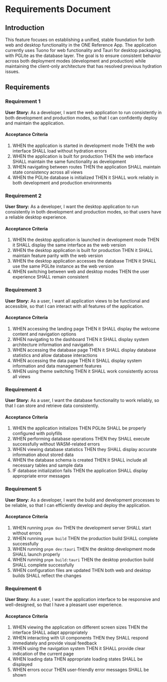 # Requirements Document

## Introduction

This feature focuses on establishing a unified, stable foundation for both web and desktop functionality in the ONE Reference App. The application currently uses Tuono for web functionality and Tauri for desktop packaging, with PGLite as the database layer. The goal is to ensure consistent behavior across both deployment modes (development and production) while maintaining the client-only architecture that has resolved previous hydration issues.

## Requirements

### Requirement 1

**User Story:** As a developer, I want the web application to run consistently in both development and production modes, so that I can confidently deploy and maintain the application.

#### Acceptance Criteria

1. WHEN the application is started in development mode THEN the web interface SHALL load without hydration errors
2. WHEN the application is built for production THEN the web interface SHALL maintain the same functionality as development
3. WHEN navigating between routes THEN the application SHALL maintain state consistency across all views
4. WHEN the PGLite database is initialized THEN it SHALL work reliably in both development and production environments

### Requirement 2

**User Story:** As a developer, I want the desktop application to run consistently in both development and production modes, so that users have a reliable desktop experience.

#### Acceptance Criteria

1. WHEN the desktop application is launched in development mode THEN it SHALL display the same interface as the web version
2. WHEN the desktop application is built for production THEN it SHALL maintain feature parity with the web version
3. WHEN the desktop application accesses the database THEN it SHALL use the same PGLite instance as the web version
4. WHEN switching between web and desktop modes THEN the user experience SHALL remain consistent

### Requirement 3

**User Story:** As a user, I want all application views to be functional and accessible, so that I can interact with all features of the application.

#### Acceptance Criteria

1. WHEN accessing the landing page THEN it SHALL display the welcome content and navigation options
2. WHEN navigating to the dashboard THEN it SHALL display system architecture information and navigation
3. WHEN accessing the database page THEN it SHALL display database statistics and allow database interactions
4. WHEN accessing the data page THEN it SHALL display system information and data management features
5. WHEN using theme switching THEN it SHALL work consistently across all views

### Requirement 4

**User Story:** As a user, I want the database functionality to work reliably, so that I can store and retrieve data consistently.

#### Acceptance Criteria

1. WHEN the application initializes THEN PGLite SHALL be properly configured with polyfills
2. WHEN performing database operations THEN they SHALL execute successfully without WASM-related errors
3. WHEN viewing database statistics THEN they SHALL display accurate information about stored data
4. WHEN the database schema is created THEN it SHALL include all necessary tables and sample data
5. IF database initialization fails THEN the application SHALL display appropriate error messages

### Requirement 5

**User Story:** As a developer, I want the build and development processes to be reliable, so that I can efficiently develop and deploy the application.

#### Acceptance Criteria

1. WHEN running `pnpm dev` THEN the development server SHALL start without errors
2. WHEN running `pnpm build` THEN the production build SHALL complete successfully
3. WHEN running `pnpm dev:tauri` THEN the desktop development mode SHALL launch properly
4. WHEN running `pnpm build:tauri` THEN the desktop production build SHALL complete successfully
5. WHEN configuration files are updated THEN both web and desktop builds SHALL reflect the changes

### Requirement 6

**User Story:** As a user, I want the application interface to be responsive and well-designed, so that I have a pleasant user experience.

#### Acceptance Criteria

1. WHEN viewing the application on different screen sizes THEN the interface SHALL adapt appropriately
2. WHEN interacting with UI components THEN they SHALL respond immediately and provide visual feedback
3. WHEN using the navigation system THEN it SHALL provide clear indication of the current page
4. WHEN loading data THEN appropriate loading states SHALL be displayed
5. WHEN errors occur THEN user-friendly error messages SHALL be shown